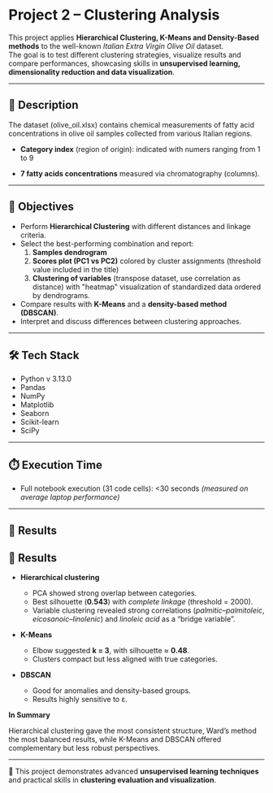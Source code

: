 # Project 2 – Clustering Analysis

This project applies **Hierarchical Clustering, K-Means and Density-Based methods** to the well-known *Italian Extra Virgin Olive Oil* dataset.  
The goal is to test different clustering strategies, visualize results and compare performances, showcasing skills in **unsupervised learning, dimensionality reduction and data visualization**.  

---

## 📝 Description  

The dataset (olive_oil.xlsx) contains chemical measurements of fatty acid concentrations in olive oil samples collected from various Italian regions.  

- **Category index** (region of origin): indicated with numers ranging from 1 to 9

- **7 fatty acids concentrations** measured via chromatography (columns).  

---

## 🎯 Objectives  

- Perform **Hierarchical Clustering** with different distances and linkage criteria.  
- Select the best-performing combination and report:  
  1. **Samples dendrogram**  
  2. **Scores plot (PC1 vs PC2)** colored by cluster assignments (threshold value included in the title)  
  3. **Clustering of variables** (transpose dataset, use correlation as distance) with "heatmap" visualization of standardized data ordered by dendrograms.  
- Compare results with **K-Means** and a **density-based method (DBSCAN)**.  
- Interpret and discuss differences between clustering approaches.

---

## 🛠️ Tech Stack  

- Python v 3.13.0
- Pandas
- NumPy
- Matplotlib
- Seaborn
- Scikit-learn
- SciPy

---

## ⏱️ Execution Time  

- Full notebook execution (31 code cells): <30 seconds *(measured on average laptop performance)*  

---

## 🚀 Results  

## 🚀 Results  

- **Hierarchical clustering**  
  - PCA showed strong overlap between categories.  
  - Best silhouette (**0.543**) with *complete linkage* (threshold = 2000).      
  - Variable clustering revealed strong correlations (*palmitic–palmitoleic*, *eicosanoic–linolenic*) and *linoleic acid* as a “bridge variable”.  

- **K-Means**  
  - Elbow suggested **k = 3**, with silhouette ≈ **0.48**.  
  - Clusters compact but less aligned with true categories.  

- **DBSCAN**  
  - Good for anomalies and density-based groups.  
  - Results highly sensitive to ε.  

**In Summary**

Hierarchical clustering gave the most consistent structure, Ward’s method the most balanced results, while K-Means and DBSCAN offered complementary but less robust perspectives.  

---

📌 This project demonstrates advanced **unsupervised learning techniques** and practical skills in **clustering evaluation and visualization**.  
